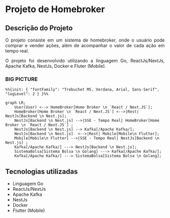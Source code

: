 # Projeto de Homebroker

## Descrição do Projeto

<p align="justify">O projeto consiste em um sistema de homebroker, onde o usuário pode comprar e vender ações, além de acompanhar o valor de cada ação em tempo real.</p>

<p align="justify">O projeto foi desenvolvido utilizando a linguagem Go, ReactJs/NextJs, Apache Kafka, NestJs, Docker e Fluter (Mobile).</p>

### BIG PICTURE

```mermaid
%%{init: { "fontFamily": "Trebuchet MS, Verdana, Arial, Sans-Serif", "logLevel": 2 } }%%

graph LR;
    User(User) <--> HomeBroker[Home Broker \n `React / Next.JS`];
    HomeBroker[Home Broker \n `React / Next.JS`] <-->|Rest| NestJs[Backend \n Nest.js];
    NestJs[Backend \n Nest.js] -->|SSE - Tempo Real| HomeBroker[Home Broker \n `React / Next.JS`] ;
    NestJs[Backend \n Nest.js] --> Kafka[/Apache Kafka/];
    NestJs[Backend \n Nest.js]  <-->|Rest| Mobile[Mobile\n Flutter];
    Mobile[Mobile\n Flutter] -->|SSE - Tempo Real| NestJs[Backend \n Nest.js] ;
    Kafka[/Apache Kafka/] ---> NestJs[Backend \n Nest.js]; 
    SistemaBolsa[Sistema Bolsa \n Golang] ---> Kafka[/Apache Kafka/];
    Kafka[/Apache Kafka/] ---> SistemaBolsa[Sistema Bolsa \n Golang];

```

## Tecnologias utilizadas

- Linguagem Go
- ReactJs/NextJs
- Apache Kafka
- NestJs
- Docker
- Flutter (Mobile)
